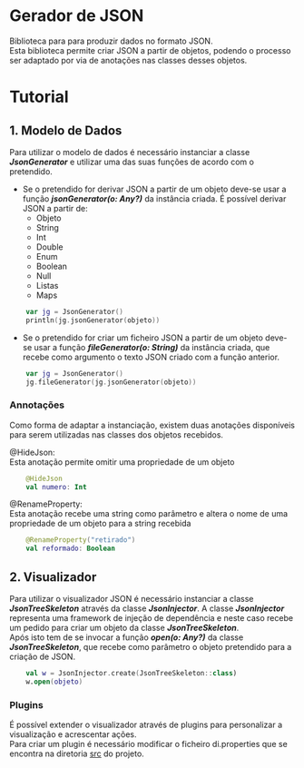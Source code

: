 # Gerador de JSON

Biblioteca para para produzir dados no formato JSON.<br/>
Esta biblioteca permite criar JSON a partir de objetos, podendo o processo ser adaptado por via de anotações nas classes desses objetos.

# Tutorial

## 1. Modelo de Dados

Para utilizar o modelo de dados é necessário instanciar a classe ***JsonGenerator*** e utilizar uma das suas funções de acordo com o pretendido.

- Se o pretendido for derivar JSON a partir de um objeto deve-se usar a função ***jsonGenerator(o: Any?)*** da instância criada. É possível derivar JSON a partir de:
    - Objeto
    - String
    - Int
    - Double
    - Enum
    - Boolean
    - Null
    - Listas
    - Maps
  
```kt
    var jg = JsonGenerator()
    println(jg.jsonGenerator(objeto))
```

- Se o pretendido for criar um ficheiro JSON a partir de um objeto deve-se usar a função ***fileGenerator(o: String)*** da instância criada, que recebe como argumento o texto JSON criado com a função anterior.
  
```kt
    var jg = JsonGenerator()
    jg.fileGenerator(jg.jsonGenerator(objeto))
```

### Annotações

Como forma de adaptar a instanciação, existem duas anotações disponíveis para serem utilizadas nas classes dos objetos recebidos.

@HideJson:<br/>
Esta anotação permite omitir uma propriedade de um objeto

```kt
    @HideJson
    val numero: Int
```

@RenameProperty:<br/>
Esta anotação recebe uma string como parâmetro e altera o nome de uma propriedade de um objeto para a string recebida

```kt
    @RenameProperty("retirado")
    val reformado: Boolean
```

## 2. Visualizador

Para utilizar o visualizador JSON é necessário instanciar a classe ***JsonTreeSkeleton*** através da classe ***JsonInjector***.
A classe ***JsonInjector*** representa uma framework de injeção de dependência e neste caso recebe um pedido para criar um objeto da classe ***JsonTreeSkeleton***.<br/>
Após isto tem de se invocar a função ***open(o: Any?)*** da classe ***JsonTreeSkeleton***, que recebe como parâmetro o objeto pretendido para a criação de JSON.

```kt
    val w = JsonInjector.create(JsonTreeSkeleton::class)
    w.open(objeto)
```

### Plugins

É possível extender o visualizador através de plugins para personalizar a visualização e acrescentar ações.<br/>
Para criar um plugin é necessário modificar o ficheiro di.properties que se encontra na diretoria [src](https://github.com/bdica/ProjetoPA/tree/master/src) do projeto.


